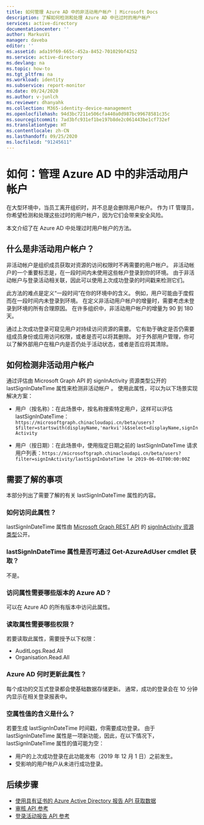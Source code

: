 ```yaml
---
title: 如何管理 Azure AD 中的非活动用户帐户 | Microsoft Docs
description: 了解如何检测和处理 Azure AD 中已过时的用户帐户
services: active-directory
documentationcenter: ''
author: MarkusVi
manager: daveba
editor: ''
ms.assetid: ada19f69-665c-452a-8452-701029bf4252
ms.service: active-directory
ms.devlang: na
ms.topic: how-to
ms.tgt_pltfrm: na
ms.workload: identity
ms.subservice: report-monitor
ms.date: 09/24/2020
ms.author: v-junlch
ms.reviewer: dhanyahk
ms.collection: M365-identity-device-management
ms.openlocfilehash: 94d3bc7211e506cfa440a0d987bc99678581c35c
ms.sourcegitcommit: 7ad3bfc931ef1be197b8de2c061443be1cf732ef
ms.translationtype: HT
ms.contentlocale: zh-CN
ms.lasthandoff: 09/25/2020
ms.locfileid: "91245611"
---
```

# <a name="how-to-manage-inactive-user-accounts-in-azure-ad"></a>如何：管理 Azure AD 中的非活动用户帐户

在大型环境中，当员工离开组织时，并不总是会删除用户帐户。 作为 IT 管理员，你希望检测和处理这些过时的用户帐户，因为它们会带来安全风险。

本文介绍了在 Azure AD 中处理过时用户帐户的方法。 

## <a name="what-are-inactive-user-accounts"></a>什么是非活动用户帐户？

非活动帐户是组织成员获取对资源的访问权限时不再需要的用户帐户。 非活动帐户的一个重要标志是，在一段时间内未使用这些帐户登录到你的环境。 由于非活动帐户与登录活动相关联，因此可以使用上次成功登录的时间戳来检测它们。 

此方法的难点是定义“一段时间”在你的环境中的含义。 例如，用户可能由于度假而在一段时间内未登录到环境。 在定义非活动用户帐户的增量时，需要考虑未登录到环境的所有合理原因。 在许多组织中，非活动用户帐户的增量为 90 到 180 天。 

通过上次成功登录可窥见用户对持续访问资源的需要。  它有助于确定是否仍需要组成员身份或应用访问权限，或者是否可以将其删除。 对于外部用户管理，你可以了解外部用户在租户内是否仍处于活动状态，或者是否应将其清除。 

    
## <a name="how-to-detect-inactive-user-accounts"></a>如何检测非活动用户帐户

通过评估由 Microsoft Graph API 的 signInActivity 资源类型公开的 lastSignInDateTime 属性来检测非活动帐户  。 使用此属性，可以为以下场景实现解决方案：

- 用户（按名称）：在此场景中，按名称搜索特定用户，这样可以评估 lastSignInDateTime：`https://microsoftgraph.chinacloudapi.cn/beta/users?$filter=startswith(displayName,'markvi')&$select=displayName,signInActivity`

- 用户（按日期）：在此场景中，使用指定日期之前的 lastSignInDateTime 请求用户列表：`https://microsoftgraph.chinacloudapi.cn/beta/users?filter=signInActivity/lastSignInDateTime le 2019-06-01T00:00:00Z`






## <a name="what-you-need-to-know"></a>需要了解的事项

本部分列出了需要了解的有关 lastSignInDateTime 属性的内容。

### <a name="how-can-i-access-this-property"></a>如何访问此属性？

lastSignInDateTime 属性由 [Microsoft Graph REST API](https://docs.microsoft.com/graph/overview?view=graph-rest-beta#whats-in-microsoft-graph) 的 [signInActivity 资源类型](https://docs.microsoft.com/graph/api/resources/signinactivity?view=graph-rest-beta)公开。   

### <a name="is-the-lastsignindatetime-property-available-through-the-get-azureaduser-cmdlet"></a>lastSignInDateTime 属性是否可通过 Get-AzureAdUser cmdlet 获取？

不是。

### <a name="what-edition-of-azure-ad-do-i-need-to-access-the-property"></a>访问属性需要哪些版本的 Azure AD？

可以在 Azure AD 的所有版本中访问此属性。

### <a name="what-permission-do-i-need-to-read-the-property"></a>读取属性需要哪些权限？

若要读取此属性，需要授予以下权限： 

- AuditLogs.Read.All
- Organisation.Read.All  


### <a name="when-does-azure-ad-update-the-property"></a>Azure AD 何时更新此属性？

每个成功的交互式登录都会使基础数据存储更新。 通常，成功的登录会在 10 分钟内显示在相关登录报表中。
 

### <a name="what-does-a-blank-property-value-mean"></a>空属性值的含义是什么？

若要生成 lastSignInDateTime 时间戳，你需要成功登录。 由于 lastSignInDateTime 属性是一项新功能，因此，在以下情况下，lastSignInDateTime 属性的值可能为空：

- 用户的上次成功登录在此功能发布（2019 年 12 月 1 日）之前发生。
- 受影响的用户帐户从未进行成功登录。

## <a name="next-steps"></a>后续步骤

* [使用具有证书的 Azure Active Directory 报告 API 获取数据](tutorial-access-api-with-certificates.md)
* [审核 API 参考](https://docs.microsoft.com/graph/api/resources/directoryaudit?view=graph-rest-beta) 
* [登录活动报告 API 参考](https://docs.microsoft.com/graph/api/resources/signin?view=graph-rest-beta)

